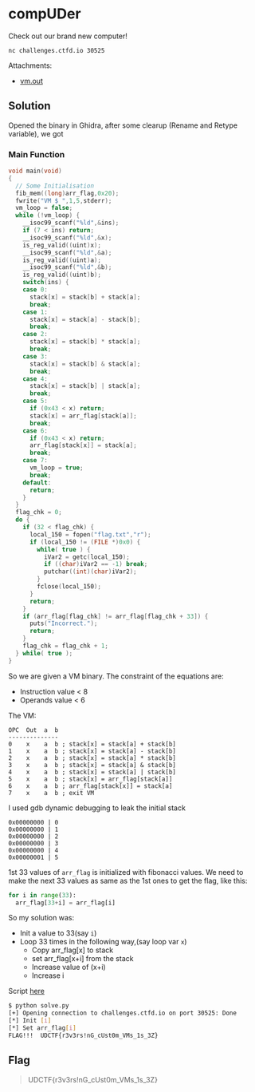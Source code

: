 # compUDer

Check out our brand new computer!

`nc challenges.ctfd.io 30525`

Attachments:
* [vm.out](./vm.out)

## Solution
Opened the binary in Ghidra, after some clearup (Rename and Retype variable), we got

### Main Function
```c
void main(void)
{
  // Some Initialisation
  fib_mem((long)arr_flag,0x20);
  fwrite("VM $ ",1,5,stderr);
  vm_loop = false;
  while (!vm_loop) {
    __isoc99_scanf("%ld",&ins);
    if (7 < ins) return;
    __isoc99_scanf("%ld",&x);
    is_reg_valid((uint)x);
    __isoc99_scanf("%ld",&a);
    is_reg_valid((uint)a);
    __isoc99_scanf("%ld",&b);
    is_reg_valid((uint)b);
    switch(ins) {
    case 0:
      stack[x] = stack[b] + stack[a];
      break;
    case 1:
      stack[x] = stack[a] - stack[b];
      break;
    case 2:
      stack[x] = stack[b] * stack[a];
      break;
    case 3:
      stack[x] = stack[b] & stack[a];
      break;
    case 4:
      stack[x] = stack[b] | stack[a];
      break;
    case 5:
      if (0x43 < x) return;
      stack[x] = arr_flag[stack[a]];
      break;
    case 6:
      if (0x43 < x) return;
      arr_flag[stack[x]] = stack[a];
      break;
    case 7:
      vm_loop = true;
      break;
    default:
      return;
    }
  }
  flag_chk = 0;
  do {
    if (32 < flag_chk) {
      local_150 = fopen("flag.txt","r");
      if (local_150 != (FILE *)0x0) {
        while( true ) {
          iVar2 = getc(local_150);
          if ((char)iVar2 == -1) break;
          putchar((int)(char)iVar2);
        }
        fclose(local_150);
      }
      return;
    }
    if (arr_flag[flag_chk] != arr_flag[flag_chk + 33]) {
      puts("Incorrect.");
      return;
    }
    flag_chk = flag_chk + 1;
  } while( true );
}
```

So we are given a VM binary. The constraint of the equations are:
- Instruction value < 8
- Operands value < 6

The VM:
```
OPC  Out  a  b
--------------
0    x    a  b ; stack[x] = stack[a] + stack[b]
1    x    a  b ; stack[x] = stack[a] - stack[b]
2    x    a  b ; stack[x] = stack[a] * stack[b]
3    x    a  b ; stack[x] = stack[a] & stack[b]
4    x    a  b ; stack[x] = stack[a] | stack[b]
5    x    a  b ; stack[x] = arr_flag[stack[a]]
6    x    a  b ; arr_flag[stack[x]] = stack[a]
7    x    a  b ; exit VM
```

I used gdb dynamic debugging to leak the initial stack

```
0x00000000 | 0
0x00000000 | 1
0x00000000 | 2
0x00000000 | 3
0x00000000 | 4
0x00000001 | 5
```

1st 33 values of `arr_flag` is initialized with fibonacci values. We need to make the next 33 values as same as the 1st ones to get the flag, like this:

```py
for i in range(33):
  arr_flag[33+i] = arr_flag[i]
```

So my solution was:
- Init a value to 33(say `i`)
- Loop 33 times in the following way,(say loop var `x`)
  - Copy arr_flag[x] to stack
  - set arr_flag[x+i] from the stack
  - Increase value of (x+i)
  - Increase i

Script [here](./solve.py)

```sh
$ python solve.py
[+] Opening connection to challenges.ctfd.io on port 30525: Done
[*] Init [i]
[*] Set arr_flag[i]
FLAG!!!  UDCTF{r3v3rs!nG_cUst0m_VMs_1s_3Z}
```

## Flag
> UDCTF{r3v3rs!nG_cUst0m_VMs_1s_3Z}